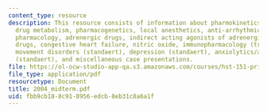 ```yaml
---
content_type: resource
description: This resource consists of information about pharmokinetics, receptors,
  drug metabolism, pharmacogenetics, local anesthetics, anti-arrhythmic drugs, autonomic
  pharmacology, adrenergic drugs, indirect acting agonists of adrenergic system, cholinergic
  drugs, congestive heart failure, nitric oxide, immunopharmacology (transplant immunosuppression),
  movement disorders (standaert), depression (standaert), anxiolytics/anticonvulsants
  (standaert), and miscellaneous case presentations.
file: https://ol-ocw-studio-app-qa.s3.amazonaws.com/courses/hst-151-principles-of-pharmacology-spring-2005/fbb9cb188c918956edcb8eb31c8a6a1f_2004_midterm.pdf
file_type: application/pdf
resourcetype: Document
title: 2004_midterm.pdf
uid: fbb9cb18-8c91-8956-edcb-8eb31c8a6a1f
---
```

